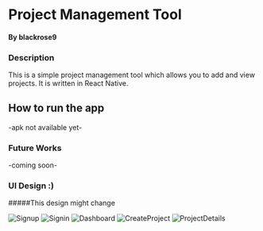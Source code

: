 # Project Management Tool
#### By blackrose9

### Description
This is a simple project management tool which allows you to add and view projects. 
It is written in React Native.

## How to run the app
-apk not available yet-

### Future Works
-coming soon-

### UI Design :) 
#####This design might change

![Signup](https://github.com/blackrose9/overnight-pmt/blob/dev/design/signUp.png)
![Signin](https://github.com/blackrose9/overnight-pmt/blob/dev/design/signIn.png)
![Dashboard](https://github.com/blackrose9/overnight-pmt/blob/dev/design/dashboard.png)
![CreateProject](https://github.com/blackrose9/overnight-pmt/blob/dev/design/createProject.png)
![ProjectDetails](https://github.com/blackrose9/overnight-pmt/blob/dev/design/projectDetails.png)

